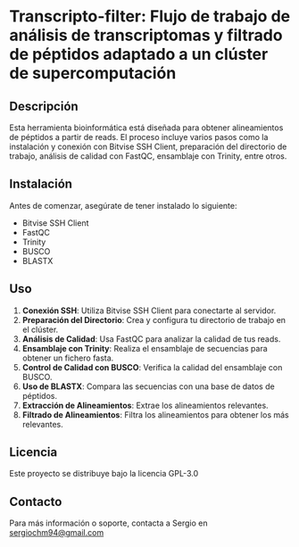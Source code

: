 # Transcripto-filter: Flujo de trabajo de análisis de transcriptomas y filtrado de péptidos adaptado a un clúster de supercomputación

## Descripción
Esta herramienta bioinformática está diseñada para obtener alineamientos de péptidos a partir de reads. El proceso incluye varios pasos como la instalación y conexión con Bitvise SSH Client, preparación del directorio de trabajo, análisis de calidad con FastQC, ensamblaje con Trinity, entre otros.

## Instalación
Antes de comenzar, asegúrate de tener instalado lo siguiente:
- Bitvise SSH Client
- FastQC
- Trinity
- BUSCO
- BLASTX

## Uso
1. **Conexión SSH**: Utiliza Bitvise SSH Client para conectarte al servidor.
2. **Preparación del Directorio**: Crea y configura tu directorio de trabajo en el clúster.
3. **Análisis de Calidad**: Usa FastQC para analizar la calidad de tus reads.
4. **Ensamblaje con Trinity**: Realiza el ensamblaje de secuencias para obtener un fichero fasta.
5. **Control de Calidad con BUSCO**: Verifica la calidad del ensamblaje con BUSCO.
6. **Uso de BLASTX**: Compara las secuencias con una base de datos de péptidos.
7. **Extracción de Alineamientos**: Extrae los alineamientos relevantes.
8. **Filtrado de Alineamientos**: Filtra los alineamientos para obtener los más relevantes.

## Licencia
Este proyecto se distribuye bajo la licencia GPL-3.0

## Contacto
Para más información o soporte, contacta a Sergio en sergiochm94@gmail.com
